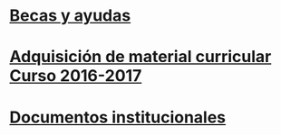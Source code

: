 <!-- TITLE: Secretaria -->
<!-- SUBTITLE: A quick summary of Secretaria -->

# **[Becas y ayudas](/becasyayudas)**
# **[Adquisición de material curricular Curso 2016-2017](/adquisicióndematerialcurricularcurso20162017)**
# **[Documentos institucionales](/documentosinstitucionales)**
